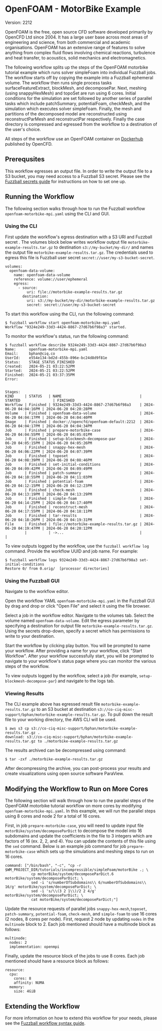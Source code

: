 # OpenFOAM - MotorBike Example

Version: 2212

OpenFOAM is the free, open source CFD software developed primarily by OpenCFD
Ltd since 2004. It has a large user base across most areas of engineering and
science, from both commercial and academic organisations. OpenFOAM has an
extensive range of features to solve anything from complex fluid flows involving
chemical reactions, turbulence and heat transfer, to acoustics, solid mechanics
and electromagnetics.

The following workflow splits up the steps of the OpenFOAM motorbike tutorial
example which runs solver simpleFoam into individual Fuzzball jobs. The workflow
starts off by copying the example into a Fuzzball ephemeral volume. The workflow
then runs single process tasks surfaceFeatureExtract, blockMesh, and
decomposePar. Next, meshing (using snappyHexMesh) and topoSet are run using 6
cores. Initial conditions for the simulation are set followed by another series
of parallel tasks which include patchSummary, potentialFoam, checkMesh, and the
simulation which executes solver simpleFoam. Finally, the mesh and partitions of
the decomposed model are reconstructed using reconstructParMesh and
reconstructPar respectively. Finally the case directory is compressed and
egressed from the workflow to a destination of the user's choice.

All steps of the workflow use an OpenFOAM container on
[Dockerhub](https://hub.docker.com/r/opencfd/openfoam-default) published by
OpenCFD.

## Prerequsites

This workflow egresses an output file. In order to write the output file to a S3
bucket, you may need access to a Fuzzball S3 secret. Please see the [Fuzzball
secrets guide](https://integration.ciq.dev/docs/user-guide/secrets) for
instructions on how to set one up.

## Running the Workflow

The following section walks through how to run the Fuzzball workflow
`openfoam-motorbike-mpi.yaml` using the CLI and GUI.

### Using the CLI

First update the workflow's egress destination with a S3 URI and Fuzzball secret
. The volumes block below writes workflow output file
`motorbike-example-results.tar.gz` to destination `s3://my-bucket/my-dir/` and
names the output file `motorbike-example-results.tar.gz`. The credentials used
to egress this file is Fuzzball user secret `secret://user/my-s3-bucket-secret`.

```text
volumes:
  openfoam-data-volume:
    name: openfoam-data-volume
    reference: volume://user/ephemeral
    egress:
      - source:
          uri: file://motorbike-example-results.tar.gz
        destination:
          uri: s3://my-bucket/my-dir/motorbike-example-results.tar.gz
          secret: secret://user/my-s3-bucket-secret
```

To start this workflow using the CLI, run the following command:

```text
$ fuzzball workflow start openfoam-motorbike-mpi.yaml
Workflow "9324e249-33d3-4424-8867-27d67b6f98a3" started.
```

To monitor the workflow's status, run the following command:

```text
$ fuzzball workflow describe 9324e249-33d3-4424-8867-27d67b6f98a3
Name:      openfoam-motorbike-mpi.yaml
Email:     bphan@ciq.co
UserId:    e554e134-bd2d-455b-896e-bc24d8d9f81e
Status:    STAGE_STATUS_FINISHED
Created:   2024-05-21 03:22:52PM
Started:   2024-05-21 03:22:52PM
Finished:  2024-05-21 03:37:35PM
Error:     


Stages:
KIND     | STATUS   | NAME                                    | STARTED               | FINISHED
Workflow | Finished | 9324e249-33d3-4424-8867-27d67b6f98a3    | 2024-06-20 04:04:16PM | 2024-06-20 04:20:28PM
Volume   | Finished | openfoam-data-volume                    | 2024-06-20 04:04:17PM | 2024-06-20 04:04:40PM
Image    | Finished | docker://opencfd/openfoam-default:2212  | 2024-06-20 04:04:17PM | 2024-06-20 04:04:34PM
Job      | Finished | prepare-motorbike-case                  | 2024-06-20 04:04:55PM | 2024-06-20 04:05:01PM
Job      | Finished | setup-blockmesh-decompose-par           | 2024-06-20 04:05:15PM | 2024-06-20 04:05:26PM
Job      | Finished | snappy-hex-mesh                         | 2024-06-20 04:06:22PM | 2024-06-20 04:07:39PM
Job      | Finished | toposet                                 | 2024-06-20 04:08:39PM | 2024-06-20 04:08:46PM
Job      | Finished | set-initial-conditions                  | 2024-06-20 04:09:42PM | 2024-06-20 04:09:49PM
Job      | Finished | patch-summary                           | 2024-06-20 04:10:55PM | 2024-06-20 04:11:03PM
Job      | Finished | potential-foam                          | 2024-06-20 04:12:15PM | 2024-06-20 04:12:23PM
Job      | Finished | check-mesh                              | 2024-06-20 04:13:19PM | 2024-06-20 04:13:29PM
Job      | Finished | simple-foam                             | 2024-06-20 04:14:25PM | 2024-06-20 04:17:40PM
Job      | Finished | reconstruct-mesh                        | 2024-06-20 04:17:55PM | 2024-06-20 04:18:11PM
Job      | Finished | tar-results                             | 2024-06-20 04:18:26PM | 2024-06-20 04:19:31PM
File     | Finished | file://motorbike-example-results.tar.gz | 2024-06-20 04:19:47PM | 2024-06-20 04:20:12PM
         |          | ->...                                   |                       | 
```

To view outputs logged by the workflow, use the `fuzzball workflow log` command.
Provide the workflow UUID and job name. For example:

```text
$ fuzzball workflow logs 9324e249-33d3-4424-8867-27d67b6f98a3 set-initial-conditions
Restore 0/ from 0.orig/  [processor directories]
```

### Using the Fuzzball GUI

Navigate to the workflow editor.

Open the workflow YAML `openfoam-motorbike-mpi.yaml` in the Fuzzball GUI by drag
and drop or click "Open File" and select it using the file browser.

Select a job in the workflow editor. Navigate to the volumes tab. Select
the volume named `openfoam-data-volume`. Edit the egress parameter by specifying
a destination for output file `motorbike-example-results.tar.gz`. Using the
secrets drop-down, specify a secret which has permissions to write to your
destination.

Start the workflow by clicking play button. You will be prompted to name your
workflow. After providing a name for your workflow, click "Start Workflow".
After your workflow successfully start, you will be prompted to navigate to your
workflow's status page where you can monitor the various steps of the workflow.

To view outputs logged by the workflow, select a job (for example,
`setup-blockmesh-decompose-par`) and navigate to the logs tab.

### Viewing Results

The CLI example above has egressed result file `motorbike-example-results.tar.gz`
to an S3 bucket at destination
`s3://co-ciq-misc-support/bphan/motorbike-example-results.tar.gz`. To pull down
the result file to your working directory, the AWS CLI will be used.

```text
$ aws s3 cp s3://co-ciq-misc-support/bphan/motorbike-example-results.tar.gz . 
download: s3://co-ciq-misc-support/bphan/motorbike-example-results.tar.gz to ./motorbike-example-results.tar.gz
```

The results archived can be decompressed using command:

```text
$ tar -zxf ./motorbike-example-results.tar.gz
```

After decompressing the archive, you can post-process your results and create
visualizations using open source software ParaView.

## Modifying the Workflow to Run on More Cores

The following section will walk through how to run the parallel steps of the
OpenFOAM motorbike tutorial workflow on more cores by modifying
`openfoam-motorbike-mpi.yaml`. In this example, we will run the parallel steps
using 8 cores and node 2 for a total of 16 cores.

First, in job `prepare-motorbike-case`, you will need to update input file
`motorBike/system/decomposeParDict` to decompose the model into 16 subdomains
and update the coefficients in the file to 3 integers which are factors of 16
(ex. 2, 2, and 4). You can update the contents of this file using the `sed`
command. Below is an example job command for job `prepare-motorbike-case` which
sets up the simulations and meshing steps to run on 16 cores.

```text
command: ["/bin/bash", "-c", "cp -r $WM_PROJECT_DIR/tutorials/incompressible/simpleFoam/motorBike .; \
            cp motorBike/system/decomposeParDict.6 motorBike/system/decomposeParDict; \
            sed -i 's/numberOfSubdomains\\ 6/numberOfSubdomains\\ 16/g' motorBike/system/decomposeParDict; \
            sed -i 's/\\(3 2 1\\)/2 2 4/g' motorBike/system/decomposeParDict; \
            cat motorBike/system/decomposeParDict;"]
```

Update the resource requests of parallel jobs `snappy-hex-mesh`,`toposet`,
`patch-summary`, `potential-foam`, `check-mesh`, and `simple-foam` to use 16
cores (2 nodes, 8 cores per node). First, request 2 node by updating `nodes` in
the `multinode` block to 2. Each job mentioned should have a multinode block
as follows:

```text
multinode:
  nodes: 2
  implementation: openmpi
```

Finally, update the resource block of the jobs to use 8 cores. Each job
mentioned should have a resource block as follows:

```text
resource:
  cpu:
    cores: 8
    affinity: NUMA
  memory:
    size: 4GiB
```

## Extending the Workflow

For more information on how to extend this workflow for your needs, please see
the
[Fuzzball workflow syntax guide](https://integration.ciq.dev/docs/appendices/workflow-syntax/).
